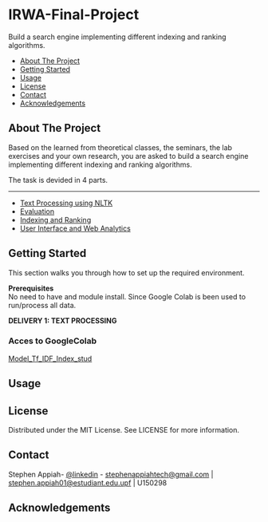 # IRWA-Final-Project
Build a search engine implementing different indexing and ranking algorithms.

<!-- TOC depthFrom:2 depthTo:6 withLinks:1 updateOnSave:1 orderedList:0 -->

- [About The Project](#about-the-project)
- [Getting Started](#getting-started)
- [Usage](#usage)
- [License](#license)
- [Contact](#contact)
- [Acknowledgements](#acknowledgements)

<!-- /TOC -->

## About The Project

Based on the learned from theoretical classes, the seminars, the lab exercises and your own
research, you are asked to build a search engine implementing different indexing and
ranking algorithms.

The task is devided in 4 parts. 

***
* [Text Processing using NLTK](https://www.datacamp.com/community/tutorials/text-analytics-beginners-nltk)
* [Evaluation]()
* [Indexing and Ranking]()
* [User Interface and Web Analytics]()


## Getting Started

This section walks you through how to set up the required environment.

**Prerequisites**<br>
No need to have and module install. Since Google Colab is been used to run/process all data.

**DELIVERY  1: TEXT PROCESSING**

### Acces to GoogleColab
[Model_Tf_IDF_Index_stud](https://drive.google.com/drive/folders/17JuFBoRV_CTMNBXbjcBao1QvwXejlEid?usp=sharing)


## Usage

## License

Distributed under the MIT License. See LICENSE for more information.

## Contact

Stephen Appiah- [@linkedin](https://www.linkedin.com/in/stephenappiahtech/) - stephenappiahtech@gmail.com | stephen.appiah01@estudiant.edu.upf | U150298

## Acknowledgements

